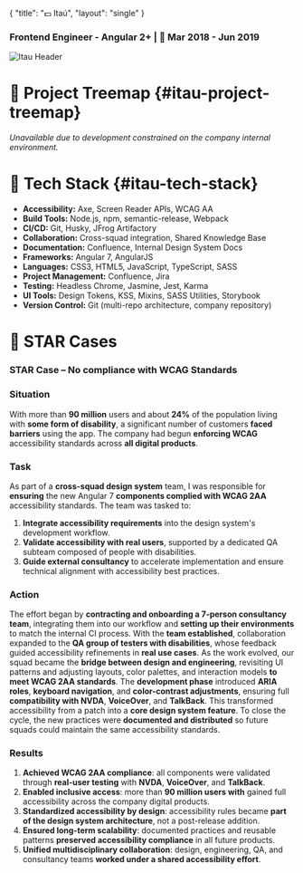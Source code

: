 {
    "title": "💵 Itaú",
    "layout": "single"
}
### Frontend Engineer - Angular 2+ | 📅 Mar 2018 - Jun 2019
![Itau Header](/images/itau-header.webp)  

# 🌲 Project Treemap {#itau-project-treemap}  
*Unavailable due to development constrained on the company internal environment.*  

# 🧱 Tech Stack {#itau-tech-stack}  
* **Accessibility:** Axe, Screen Reader APIs, WCAG AA  
* **Build Tools:** Node.js, npm, semantic-release, Webpack  
* **CI/CD:** Git, Husky, JFrog Artifactory   
* **Collaboration:** Cross-squad integration, Shared Knowledge Base  
* **Documentation:** Confluence, Internal Design System Docs  
* **Frameworks:** Angular 7, AngularJS  
* **Languages:** CSS3, HTML5, JavaScript, TypeScript, SASS  
* **Project Management:** Confluence, Jira  
* **Testing:** Headless Chrome, Jasmine, Jest, Karma  
* **UI Tools:** Design Tokens, KSS, Mixins, SASS Utilities, Storybook  
* **Version Control:** Git (multi-repo architecture, company repository)  

# 🌟 STAR Cases  
### STAR Case – No compliance with WCAG Standards
### Situation  
With more than **90 million** users and about **24%** of the population living with **some form of disability**, a significant number of customers **faced barriers** using the app. The company had begun **enforcing WCAG** accessibility standards across **all digital products**.

### Task  
As part of a **cross-squad design system** team, I was responsible for **ensuring** the new Angular 7 **components complied with WCAG 2AA** accessibility standards. The team was tasked to:  
1. **Integrate accessibility requirements** into the design system's development workflow.  
2. **Validate accessibility with real users**, supported by a dedicated QA subteam composed of people with disabilities.  
3. **Guide external consultancy** to accelerate implementation and ensure technical alignment with accessibility best practices.

### Action  
The effort began by **contracting and onboarding a 7-person consultancy team**, integrating them into our workflow and **setting up their environments** to match the internal CI process. With the **team established**, collaboration expanded to the **QA group of testers with disabilities**, whose feedback guided accessibility refinements in **real use cases**. As the work evolved, our squad became the **bridge between design and engineering**, revisiting UI patterns and adjusting layouts, color palettes, and interaction models **to meet WCAG 2AA standards**. The **development phase** introduced **ARIA roles**, **keyboard navigation**, and **color-contrast adjustments**, ensuring full **compatibility with NVDA**, **VoiceOver**, and **TalkBack**. This transformed accessibility from a patch into a **core design system feature**. To close the cycle, the new practices were **documented and distributed** so future squads could maintain the same accessibility standards.  

### Results  
1. **Achieved WCAG 2AA compliance**: all components were validated through **real-user testing** with **NVDA**, **VoiceOver**, and **TalkBack**.  
2. **Enabled inclusive access**: more than **90 million users with** gained full accessibility across the company digital products.  
3. **Standardized accessibility by design**: accessibility rules became **part of the design system architecture**, not a post-release addition.  
4. **Ensured long-term scalability**: documented practices and reusable patterns **preserved accessibility compliance** in all future products.  
5. **Unified multidisciplinary collaboration**: design, engineering, QA, and consultancy teams **worked under a shared accessibility effort**.  

